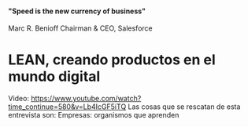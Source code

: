 #### "Speed is the new currency of business"
Marc R. Benioff
Chairman & CEO, Salesforce

# LEAN, creando productos en el mundo digital
Video: https://www.youtube.com/watch?time_continue=580&v=Lb4IcGF5iTQ
Las cosas que se rescatan de esta entrevista son:
Empresas: organismos que aprenden

